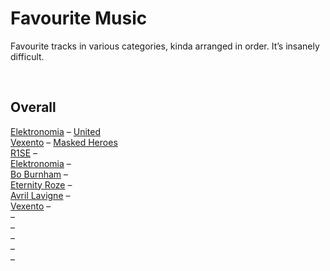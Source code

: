 # Favourite Music

Favourite tracks in various categories, kinda arranged in order. It’s insanely difficult.


<br>


## Overall

[Elektronomia](https://www.youtube.com/c/Elektronomia) – [United](https://www.youtube.com/watch?v=EgXcda1SzxU)  
[Vexento](https://www.youtube.com/c/Vexento) – [Masked Heroes](https://www.youtube.com/watch?v=ZLhfr8mpzxU)  
[R1SE]() – []()  
[Elektronomia]() – []()  
[Bo Burnham]() – []()  
[Eternity Roze]() – []()  
[Avril Lavigne]() – []()  
[Vexento]() – []()  
[]() – []()  
[]() – []()  
[]() – []()  
[]() – []()  
[]() – []()  